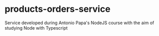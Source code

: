 # products-orders-service
Service developed during Antonio Papa's NodeJS course with the aim of studying Node with Typescript
